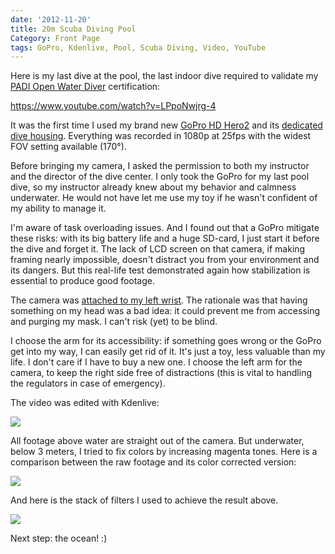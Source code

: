 ```yaml
---
date: '2012-11-20'
title: 20m Scuba Diving Pool
Category: Front Page
tags: GoPro, Kdenlive, Pool, Scuba Diving, Video, YouTube
---
```


Here is my last dive at the pool, the last indoor dive required to validate my
[PADI Open Water Diver](https://amzn.com/B003JX0AUK/?tag=kevideld-20)
certification:

https://www.youtube.com/watch?v=LPpoNwjrg-4

It was the first time I used my brand new
[GoPro HD Hero2](https://amzn.com/B005WY3TI4/?tag=kevideld-20) and its
[dedicated dive housing](https://amzn.com/B0090A5P0Q/?tag=kevideld-20).
Everything was recorded in 1080p at 25fps with the widest FOV setting
available (170°).

Before bringing my camera, I asked the permission to both my instructor and the
director of the dive center. I only took the GoPro for my last pool dive, so my
instructor already knew about my behavior and calmness underwater. He would not
have let me use my toy if he wasn't confident of my ability to manage it.

I'm aware of task overloading issues. And I found out that a GoPro mitigate
these risks: with its big battery life and a huge SD-card, I just start it
before the dive and forget it. The lack of LCD screen on that camera, if making
framing nearly impossible, doesn't distract you from your environment and its
dangers. But this real-life test demonstrated again how stabilization is
essential to produce good footage.

The camera was
[attached to my left wrist](https://amzn.com/B0047I1S02/?tag=kevideld-20). The
rationale was that having something on my head was a bad idea: it could prevent
me from accessing and purging my mask. I can't risk (yet) to be blind.

I choose the arm for its accessibility: if something goes wrong or the GoPro
get into my way, I can easily get rid of it. It's just a toy, less valuable than
my life. I don't care if I have to buy a new one. I choose the left arm for the
camera, to keep the right side free of distractions (this is vital to handling
the regulators in case of emergency).

The video was edited with Kdenlive:

![]({attach}kdenlive.jpg)

All footage above water are straight out of the camera. But underwater, below 3
meters, I tried to fix colors by increasing magenta tones. Here is a comparison
between the raw footage and its color corrected version:

![]({attach}underwater-color-correction-before-after.jpg)

And here is the stack of filters I used to achieve the result above.

![]({attach}underwater-color-correction-filters.jpg)

Next step: the ocean! :)
